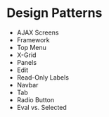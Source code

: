 # Design Patterns

- AJAX Screens
- Framework
- Top Menu
- X-Grid
- Panels
- Edit
- Read-Only Labels
- Navbar
- Tab
- Radio Button
- Eval vs. Selected

